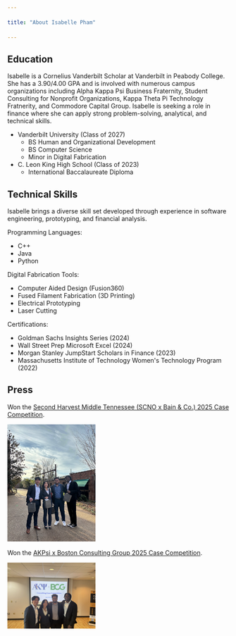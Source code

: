 ```yaml
---

title: "About Isabelle Pham"

---
```


## Education

Isabelle is a Cornelius Vanderbilt Scholar at Vanderbilt in Peabody College. She has a 3.90/4.00 GPA and is involved with numerous campus organizations including Alpha Kappa Psi Business Fraternity, Student Consulting for Nonprofit Organizations, Kappa Theta Pi Technology Fratnerity, and Commodore Capital Group. Isabelle is seeking a role in finance where she can apply strong problem-solving, analytical, and technical skills. 

* Vanderbilt University (Class of 2027)
  * BS Human and Organizational Development
  * BS Computer Science
  * Minor in Digital Fabrication
* C. Leon King High School (Class of 2023)
  * International Baccalaureate Diploma

## Technical Skills

Isabelle brings a diverse skill set developed through experience in software engineering, prototyping, and financial analysis.

Programming Languages: 
* C++
* Java
* Python

Digital Fabrication Tools: 
* Computer Aided Design (Fusion360)
* Fused Filament Fabrication (3D Printing)
* Electrical Prototyping
* Laser Cutting

Certifications: 
* Goldman Sachs Insights Series (2024)
* Wall Street Prep Microsoft Excel (2024)
* Morgan Stanley JumpStart Scholars in Finance (2023)
* Massachusetts Institute of Technology Women's Technology Program (2022)

## Press 

Won the [Second Harvest Middle Tennessee (SCNO x Bain & Co.) 2025 Case Competition](https://www.instagram.com/p/DGtWzmVSsja/?utm_source=ig_web_copy_link&igsh=MzRlODBiNWFlZA==).

<img src="/assets/img/0 SCNOCaseComp.JPG" alt="SCNO Case Comp" style="width:200px;"/>

Won the [AKPsi x Boston Consulting Group 2025 Case Competition](https://www.instagram.com/p/DHyhia8x-mI/?utm_source=ig_web_button_share_sheet&igsh=MzRlODBiNWFlZA==).

<img src="/assets/img/0 AKPsiCaseComp.JPG" alt="AKPsi Case Comp" style="width:200px;"/>
